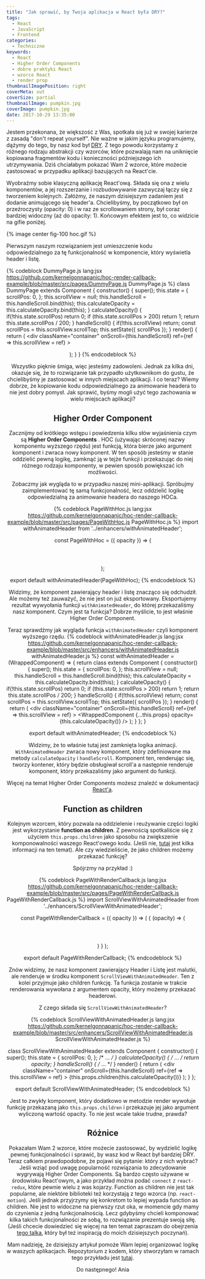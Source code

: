 ```yaml
---
title: "Jak sprawić, by Twoja aplikacja w React była DRY?"
tags:
  - React
  - JavaScript
  - Frontend
categories:
  - Techniczne
keywords:
  - React
  - Higher Order Components
  - dobre praktyki React
  - wzorce React
  - render prop
thumbnailImagePosition: right
coverMeta: out
coverSize: partial
thumbnailImage: pumpkin.jpg
coverImage: pumpkin.jpg
date: 2017-10-29 13:35:00
---
```


Jestem przekonana, że większość z Was, spotkała się już w swojej karierze z zasadą "don't repeat yourself". Nie ważne w jakim języku programujemy, dążymy do tego, by nasz kod był [DRY](https://en.wikipedia.org/wiki/Don%27t_repeat_yourself). Z tego powodu korzystamy z różnego rodzaju abstrakcji czy wzorców, które pozwalają nam na uniknięcie kopiowana fragmentów kodu i konieczności późniejszego ich utrzymywania. Dziś chciałabym pokazać Wam 2 wzorce, które możecie zastosować w przypadku aplikacji bazujących na React'cie.
<!-- more -->
Wyobraźmy sobie klasyczną aplikację React'ową. Składa się ona z wielu komponentów, a jej rozszerzanie i rozbudowywanie zazwyczaj łączy się z tworzeniem kolejnych. Załóżmy, że naszym dzisiejszym zadaniem jest dodanie animującego się header'a. Chcielibyśmy, by początkowo był on przeźroczysty (opacity: 0) i w raz ze scrollowaniem strony, był coraz bardziej widoczny (aż do opacity: 1). Końcowym efektem jest to, co widzicie na gifie poniżej.

{% image center fig-100 hoc.gif %}

Pierwszym naszym rozwiązaniem jest umieszczenie kodu odpowiedzialnego za tę funkcjonalność w komponencie, który wyświetla header i listę.

{% codeblock DummyPage.js lang:jsx https://github.com/kernelgonnapanic/hoc-render-callback-example/blob/master/src/pages/DummyPage.js DummyPage.js %}
class DummyPage extends Component {
  constructor() {
    super();
    this.state = {
      scrollPos: 0,
    };
    this.scrollView = null;
    this.handleScroll = this.handleScroll.bind(this);
    this.calculateOpacity = this.calculateOpacity.bind(this);
  }
  calculateOpacity() {
    if(!this.state.scrollPos) return 0;
    if (this.state.scrollPos > 200) return 1;
    return this.state.scrollPos / 200;
  }
  handleScroll() {
    if(!this.scrollView) return;
    const scrollPos = this.scrollView.scrollTop;
    this.setState({ scrollPos });
  }
  render() {
    return (
      <div
        className="container"
        onScroll={this.handleScroll}
        ref={ref => this.scrollView = ref}
      >
        <Header
          opacity={this.calculateOpacity()}
          text="Dummy page"
        />
        <List />
      </div>
    );
  }
}
{% endcodeblock %}

Wszystko pięknie śmiga, więc jesteśmy zadowoleni. Jednak za kilka dni, okazuje się, że to rozwiązanie tak przypadło użytkownikom do gustu, że chcielibyśmy je zastosować w innych miejscach aplikacji. I co teraz? Wiemy dobrze, że kopiowanie kodu odpowiedzialnego za animowanie headera to nie jest dobry pomysł. Jak sprawić, byśmy mogli użyć tego zachowania w wielu miejscach aplikacji?

## Higher Order Component

Zacznijmy od krótkiego wstępu i powiedzenia kilku słów wyjaśnienia czym są **Higher Order Components** . HOC (używając skróconej nazwy komponentu wyższego rzędu) jest funkcją, która bierze jako argument komponent i zwraca nowy komponent. W ten sposób jesteśmy w stanie oddzielić pewną logikę, zamknąć ją w tejże funkcji i przekazując do niej różnego rodzaju komponenty, w pewien sposób powiększać ich możliwości.

Zobaczmy jak wygląda to w przypadku naszej mini-aplikacji. Spróbujmy zaimplementować tę samą funkcjonalność, lecz oddzielić logikę odpowiedzialną za animowanie headera do naszego HOCa.

  {% codeblock PageWithHoc.js lang:jsx https://github.com/kernelgonnapanic/hoc-render-callback-example/blob/master/src/pages/PageWithHoc.js PageWithHoc.js %}
import withAnimatedHeader from '../enhancers/withAnimatedHeader';

const PageWithHoc = ({ opacity }) => (
  <div>
    <Header
      blue
      opacity={opacity}
      text="Page with HOC"
    />
    <List/>
  </div>
);

export default withAnimatedHeader(PageWithHoc);
  {% endcodeblock %}

Widzimy, że komponent zawierający header i listę znacząco się odchudził. Ale możemy też zauważyć, że nie jest on już eksportowany. Eksportujemy rezultat wywyołania funkcji `withAnimatedHeader`, do której przekazaliśmy nasz komponent. Czym jest ta funkcja? Dobrze myślicie, to jest właśnie Higher Order Component.

Teraz sprawdźmy jak wygląda funkcja `withAnimatedHeader` czyli komponent wyższego rzędu.
  {% codeblock withAnimatedHeader.js lang:jsx https://github.com/kernelgonnapanic/hoc-render-callback-example/blob/master/src/enhancers/withAnimatedHeader.js withAnimatedHeader.js %}
const withAnimatedHeader = (WrappedComponent) => {
  return class extends Component {
    constructor() {
      super();
      this.state = {
        scrollPos: 0,
      };
      this.scrollView = null;
      this.handleScroll = this.handleScroll.bind(this);
      this.calculateOpacity = this.calculateOpacity.bind(this);
    }
    calculateOpacity() {
      if(!this.state.scrollPos) return 0;
      if (this.state.scrollPos > 200) return 1;
      return this.state.scrollPos / 200;
    }
    handleScroll() {
      if(!this.scrollView) return;
      const scrollPos = this.scrollView.scrollTop;
      this.setState({ scrollPos });
    }
    render() {
      return (
        <div
          className="container"
          onScroll={this.handleScroll}
          ref={ref => this.scrollView = ref}
        >
          <WrappedComponent {...this.props} opacity={this.calculateOpacity()} />
        </div>
      );
    }
  };
}

export default withAnimatedHeader;
  {% endcodeblock %}

Widzimy, że to właśnie tutaj jest zamknięta logika animacji. `WithAnimatedHeader` zwraca nowy komponent, który zdefiniowane ma metody `calculateOpacity` i `handleScroll`. Komponent ten, renderując się, tworzy kontener, który będzie obsługiwał scroll'a a następnie renderuje komponent, który przekazaliśmy jako argument do funkcji.

Więcej na temat Higher Order Components możesz znaleźć w dokumentacji [React'a](https://reactjs.org/docs/higher-order-components.html).


## Function as children


Kolejnym wzorcem, który pozwala na oddzielenie i reużywanie części logiki jest wykorzystanie **function as children**. Z pewnością spotkaliście się z użyciem `this.props.children` jako sposobu na zwiększenie komponowalności waszego React'owego kodu. (Jeśli nie, [tutaj](http://krasimirtsonev.com/blog/article/children-in-jsx) jest kilka informacji na ten temat). Ale czy wiedzieliście, że jako children możemy przekazać funkcję?

Spójrzmy na przykład :)

  {% codeblock PageWithRenderCallback.js lang:jsx https://github.com/kernelgonnapanic/hoc-render-callback-example/blob/master/src/pages/PageWithRenderCallback.js PageWithRenderCallback.js %}
import ScrollViewWithAnimatedHeader from '../enhancers/ScrollViewWithAnimatedHeader';

const PageWithRenderCallback = ({ opacity }) => (
  <ScrollViewWithAnimatedHeader>
    {
      (opacity) => (
        <div>
          <Header
            green
            opacity={opacity}
            text="Page with render callback"
          />
          <List/>
        </div>
      )
    }
  </ScrollViewWithAnimatedHeader>
);

export default PageWithRenderCallback;
  {% endcodeblock %}

Znów widzimy, że nasz komponent zawierający Header i Listę jest malutki, ale renderuje w środku komponent `ScrollViewWithAnimatedHeader`. Ten z kolei przyjmuje jako children funkcję. Ta funkcja zostanie w trakcie renderowania wywołana z argumentem opacity, który możemy przekazać headerowi.

Z czego składa się `ScrollViewWithAnimatedHeader`?

  {% codeblock ScrollViewWithAnimatedHeader.js lang:jsx https://github.com/kernelgonnapanic/hoc-render-callback-example/blob/master/src/enhancers/ScrollViewWithAnimatedHeader.js ScrollViewWithAnimatedHeader.js %}

class ScrollViewWithAnimatedHeader extends Component {
  constructor() {
    super();
    this.state = {
      scrollPos: 0,
    };
    /* ... */
  }
  calculateOpacity() {
    /* ... */
    return opacity;
  }
  handleScroll() {
    /* ... */
  }
  render() {
    return (
      <div
        className="container"
        onScroll={this.handleScroll}
        ref={ref => this.scrollView = ref}
      >
        {this.props.children(this.calculateOpacity())}
      </div>
    );
  }
};

export default ScrollViewWithAnimatedHeader;
  {% endcodeblock %}

Jest to zwykły komponent, który dodatkowo w metodzie render wywołuje funkcję przekazaną jako `this.props.children` i przekazuje jej jako argument wyliczoną wartość opacity. To nie jest wcale takie trudne, prawda?

## Różnice
Pokazałam Wam 2 wzorce, które możecie zastosować, by wydzielić logikę pewnej funkcjonalności i sprawić, by wasz kod w React był bardziej DRY. Teraz całkiem prawdopodobne, że pojawi się pytanie: który z nich wybrać?
Jeśli wziąć pod uwagę popularność rozwiązania to zdecydowanie wygrywają Higher Order Components. Są bardzo często używane w środowisku React'owym, a jako przykład można podać `connect` z `react-redux`, które pewnie wielu z was kojarzy. Function as children nie jest tak popularne, ale niektóre biblioteki też korzystają z tego wzorca (np. `react-motion`).
Jeśli jednak przyjrzymy się konkretom to lepiej wypada function as children. Nie jest to widoczne na pierwszy rzut oka, w momencie gdy mamy do czynienia z jedną funkcjonalnością. Lecz gdybyśmy chcieli komponować kilka takich funkcjonalności ze sobą, to rozwiązanie prezentuje swoją siłę. (Jeśli chcecie dowiedzieć się więcej na ten temat zapraszam do obejrzenia [tego talka](https://www.youtube.com/watch?v=BcVAq3YFiuc&t=6s), który był też inspiracją do moich dzisiejszych poczynań).

Mam nadzieję, że dzisiejszy artykuł pomoże Wam lepiej organizować logikę w waszych aplikacjach.
Repozytorium z kodem, który stworzyłam w ramach tego przykładu jest [tutaj](https://github.com/kernelgonnapanic/hoc-render-callback-example).

Do następnego!
Ania
